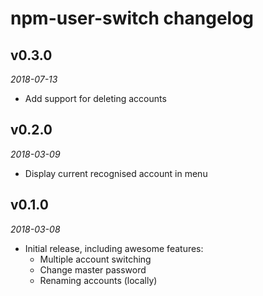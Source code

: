 # npm-user-switch changelog

## v0.3.0
_2018-07-13_

 * Add support for deleting accounts

## v0.2.0
_2018-03-09_

 * Display current recognised account in menu

## v0.1.0
_2018-03-08_

 * Initial release, including awesome features:
   * Multiple account switching
   * Change master password
   * Renaming accounts (locally)
